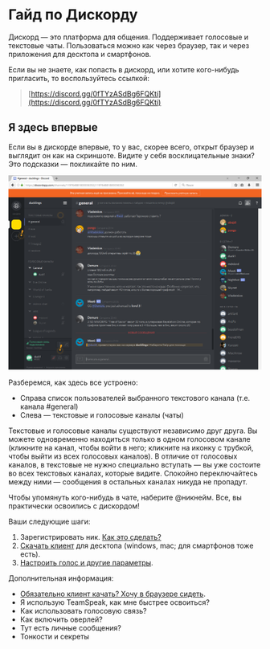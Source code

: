 # Гайд по Дискорду

Дискорд — это платформа для общения. Поддерживает голосовые и текстовые чаты. Пользоваться можно как через браузер, так и через приложения для десктопа и смартфонов.

Если вы не знаете, как попасть в дискорд, или хотите кого-нибудь пригласить, то воспользуйтесь ссылкой:

> [https://discord.gg/0fTYzASdBg6FQKti](https://discord.gg/0fTYzASdBg6FQKti)

## Я здесь впервые

Если вы в дискорде впервые, то у вас, скорее всего, открыт браузер и выглядит он как на скриншоте. Видите у себя восклицательные знаки? Это подсказки — покликайте по ним. 

![](2016-06-12_210530.png)

Разберемся, как здесь все устроено:

* Справа список пользователей выбранного текстового канала (т.е. канала #general)
* Слева — текстовые и голосовые каналы (чаты)

Текстовые и голосовые каналы существуют независимо друг друга. Вы можете одновременно находиться только в одном голосовом канале (кликните на канал, чтобы войти в него; кликните на иконку с трубкой, чтобы выйти из всех голосовых каналов). В отличие от голосовых каналов, в текстовые не нужно специально вступать — вы уже состоите во всех текстовых каналах, которые видите. Спокойно переключайтесь между ними — сообщения в остальных каналах никуда не пропадут.

Чтобы упомянуть кого-нибудь в чате, наберите @никнейм. Все, вы практически освоились с дискордом!

Ваши следующие шаги:

1. Зарегистрировать ник. [Как это сделать?](registratsiya_nika.md)
2. [Скачать клиент](https://discordapp.com/download) для десктопа (windows, mac; для смартфонов тоже есть).
3. [Настроить голос и другие параметры](ssilka.ru). 

Дополнительная информация:

* [Обязательно клиент качать? Хочу в браузере сидеть](desktop-vs-web.md).
* Я использую TeamSpeak, как мне быстрее освоиться?
* Как использовать голосовую связь?
* Как включить оверлей?
* Тут есть личные сообщения?
* Тонкости и секреты
